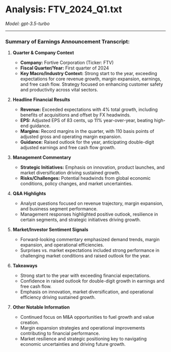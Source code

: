 # Analysis: FTV_2024_Q1.txt

*Model: gpt-3.5-turbo*

---

### Summary of Earnings Announcement Transcript:

1. **Quarter & Company Context**
   - **Company:** Fortive Corporation (Ticker: FTV)
   - **Fiscal Quarter/Year:** First quarter of 2024
   - **Key Macro/Industry Context:** Strong start to the year, exceeding expectations for core revenue growth, margin expansion, earnings, and free cash flow. Strategy focused on enhancing customer safety and productivity across vital sectors.

2. **Headline Financial Results**
   - **Revenue:** Exceeded expectations with 4% total growth, including benefits of acquisitions and offset by FX headwinds.
   - **EPS:** Adjusted EPS of 83 cents, up 11% year-over-year, beating high-end guidance.
   - **Margins:** Record margins in the quarter, with 110 basis points of adjusted gross and operating margin expansion.
   - **Guidance:** Raised outlook for the year, anticipating double-digit adjusted earnings and free cash flow growth.

3. **Management Commentary**
   - **Strategic Initiatives:** Emphasis on innovation, product launches, and market diversification driving sustained growth.
   - **Risks/Challenges:** Potential headwinds from global economic conditions, policy changes, and market uncertainties.

4. **Q&A Highlights**
   - Analyst questions focused on revenue trajectory, margin expansion, and business segment performance.
   - Management responses highlighted positive outlook, resilience in certain segments, and strategic initiatives driving growth.

5. **Market/Investor Sentiment Signals**
   - Forward-looking commentary emphasized demand trends, margin expansion, and operational efficiencies.
   - Surprises vs. market expectations included strong performance in challenging market conditions and raised outlook for the year.

6. **Takeaways**
   - Strong start to the year with exceeding financial expectations.
   - Confidence in raised outlook for double-digit growth in earnings and free cash flow.
   - Emphasis on innovation, market diversification, and operational efficiency driving sustained growth.

7. **Other Notable Information**
   - Continued focus on M&A opportunities to fuel growth and value creation.
   - Margin expansion strategies and operational improvements contributing to financial performance.
   - Market resilience and strategic positioning key to navigating economic uncertainties and driving future growth.
